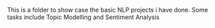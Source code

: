 This is a folder to show case the basic NLP projects i have done.
Some tasks include Topic Modelling and Sentiment Analysis
